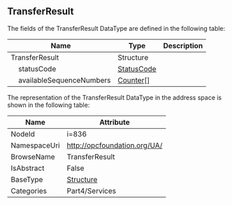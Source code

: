 <!-- datatype -->
## TransferResult
  
<!-- end of description -->
The fields of the TransferResult DataType are defined in the following table:  

|Name|Type|Description|
|---|---|---|
|TransferResult|Structure||
|&nbsp;&nbsp;&nbsp;&nbsp;statusCode|[StatusCode](../../../Part4/DataTypes/StatusCode/readme.md)||
|&nbsp;&nbsp;&nbsp;&nbsp;availableSequenceNumbers|[Counter](../../../Part4/DataTypes/Counter/readme.md)[]||

The representation of the TransferResult DataType in the address space is shown in the following table:  

|Name|Attribute|
|---|---|
|NodeId|i=836|
|NamespaceUri|http://opcfoundation.org/UA/|
|BrowseName|TransferResult|
|IsAbstract|False|
|BaseType|[Structure](../../../Part3/DataTypes/Structure/readme.md)|
|Categories|Part4/Services|

